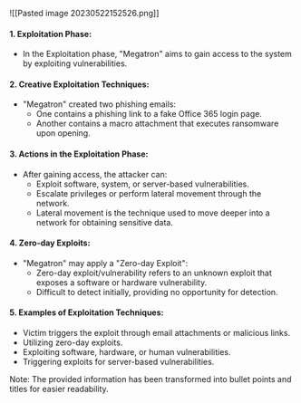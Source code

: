 ![[Pasted image 20230522152526.png]]

#### 1. Exploitation Phase:
   - In the Exploitation phase, "Megatron" aims to gain access to the system by exploiting vulnerabilities.

#### 2. Creative Exploitation Techniques:
   - "Megatron" created two phishing emails:
     - One contains a phishing link to a fake Office 365 login page.
     - Another contains a macro attachment that executes ransomware upon opening.

#### 3. Actions in the Exploitation Phase:
   - After gaining access, the attacker can:
     - Exploit software, system, or server-based vulnerabilities.
     - Escalate privileges or perform lateral movement through the network.
     - Lateral movement is the technique used to move deeper into a network for obtaining sensitive data.

#### 4. Zero-day Exploits:
   - "Megatron" may apply a "Zero-day Exploit":
     - Zero-day exploit/vulnerability refers to an unknown exploit that exposes a software or hardware vulnerability.
     - Difficult to detect initially, providing no opportunity for detection.

#### 5. Examples of Exploitation Techniques:
   - Victim triggers the exploit through email attachments or malicious links.
   - Utilizing zero-day exploits.
   - Exploiting software, hardware, or human vulnerabilities.
   - Triggering exploits for server-based vulnerabilities.

Note: The provided information has been transformed into bullet points and titles for easier readability.